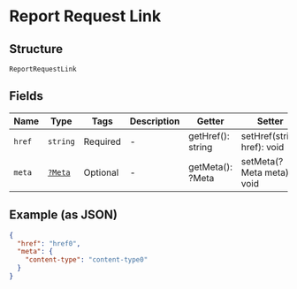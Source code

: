 
# Report Request Link

## Structure

`ReportRequestLink`

## Fields

| Name | Type | Tags | Description | Getter | Setter |
|  --- | --- | --- | --- | --- | --- |
| `href` | `string` | Required | - | getHref(): string | setHref(string href): void |
| `meta` | [`?Meta`](../../doc/models/meta.md) | Optional | - | getMeta(): ?Meta | setMeta(?Meta meta): void |

## Example (as JSON)

```json
{
  "href": "href0",
  "meta": {
    "content-type": "content-type0"
  }
}
```

